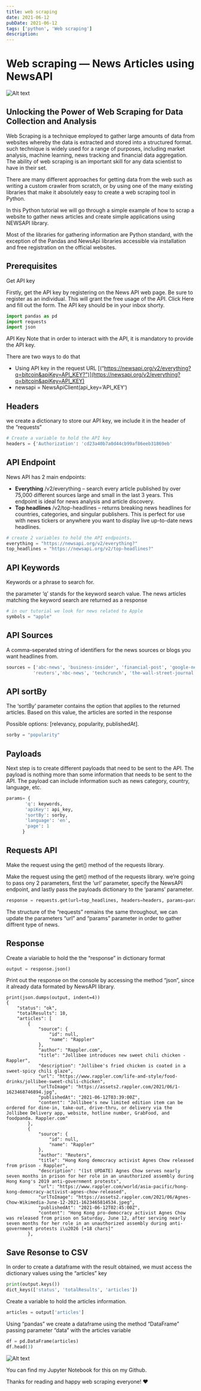 ```yaml
---
title: web scraping
date: 2021-06-12
pubDate: 2021-06-12
tags: ['python', 'Web scraping']
description:
---
```


# Web scraping — News Articles using NewsAPI

![Alt text](/images/web-scraping.png)

## Unlocking the Power of Web Scraping for Data Collection and Analysis

Web Scraping is a technique employed to gather large amounts of data from websites whereby the data
is extracted and stored into a structured format. such technique is widely used for a range of
purposes, including market analysis, machine learning, news tracking and financial data aggregation.
The ability of web scraping is an important skill for any data scientist to have in their set.

There are many different approaches for getting data from the web such as writing a custom crawler
from scratch, or by using one of the many existing libraries that make it absolutely easy to create
a web scraping tool in Python.

In this Python tutorial we will go through a simple example of how to scrap a website to gather news
articles and create simple applications using NEWSAPI library.

Most of the libraries for gathering information are Python standard, with the exception of the
Pandas and NewsApi libraries accessible via installation and free registration on the official
websites.

## Prerequisites

Get API key

Firstly, get the API key by registering on the News API web page. Be sure to register as an
individual. This will grant the free usage of the API. Click Here and fill out the form. The API key
should be in your inbox shorty.

```python
import pandas as pd
import requests
import json
```

API Key Note that in order to interact with the API, it is mandatory to provide the API key.

There are two ways to do that

- Using API key in the request URL
  [(“https://newsapi.org/v2/everything?q=bitcoin&apiKey=API_KEY?")](https://newsapi.org/v2/everything?q=bitcoin&apiKey=API_KEY)
- newsapi = NewsApiClient(api_key=’API_KEY’)

## Headers

we create a dictionary to store our API key, we include it in the header of the “requests”

```python
# Create a variable to hold the API key
headers = {'Authorization': 'cd23a40b7a0d44cb99af86eeb31869eb'
```

## API Endpoint

News API has 2 main endpoints:

- **Everything** /v2/everything – search every article published by over 75,000 different sources
  large and small in the last 3 years. This endpoint is ideal for news analysis and article
  discovery.
- **Top headlines** /v2/top-headlines – returns breaking news headlines for countries, categories,
  and singular publishers. This is perfect for use with news tickers or anywhere you want to display
  live up-to-date news headlines.

```python
# create 2 variables to hold the API endpoints.
everything = "https://newsapi.org/v2/everything?"
top_headlines = "https://newsapi.org/v2/top-headlines?"
```

## API Keywords

Keywords or a phrase to search for.

the parameter ‘q’ stands for the keyword search value. The news articles matching the keyword search
are returned as a response

```python
# in our tutorial we look for news related to Apple
symbols = "apple"
```

## API Sources

A comma-seperated string of identifiers for the news sources or blogs you want headlines from.

```python
sources = ['abc-news', 'business-insider', 'financial-post', 'google-news',
          'reuters','nbc-news', 'techcrunch', 'the-wall-street-journal']
```

## API sortBy

The ‘sortBy’ parameter contains the option that applies to the returned articles. Based on this
value, the articles are sorted in the response

Possible options: [relevancy, popularity, publishedAt].

```python
sorby = "popularity"
```

## Payloads

Next step is to create different payloads that need to be sent to the API. The payload is nothing
more than some information that needs to be sent to the API. The payload can include information
such as news category, country, language, etc.

```python
params= {
       'q': keywords,
       'apiKey': api_key,
       'sortBy': sorby,
       'language': 'en',
       'page': 1
      }
```

## Requests API

Make the request using the get() method of the requests library.

Make the request using the get() method of the requests library. we’re going to pass ony 2
parameters, first the ‘url’ parameter, specify the NewsAPI endpoint, and lastly pass the payloads
dictionary to the ‘params’ parameter.

```python
response = requests.get(url=top_headlines, headers=headers, params=params)
```

The structure of the “requests” remains the same throughout, we can update the parameters “url” and
“params” parameter in order to gather diffrent type of news.

## Response

Create a viariable to hold the the “response” in dictionary format

```python
output = response.json()
```

Print out the response on the console by accessing the method “json”, since it already data formated
by NewsAPI library.

```
print(json.dumps(output, indent=4))
{
    "status": "ok",
    "totalResults": 10,
    "articles": [
        {
            "source": {
                "id": null,
                "name": "Rappler"
            },
            "author": "Rappler.com",
            "title": "Jollibee introduces new sweet chili chicken - Rappler",
            "description": "Jollibee's fried chicken is coated in a sweet-spicy chili glaze",
            "url": "https://www.rappler.com/life-and-style/food-drinks/jollibee-sweet-chili-chicken",
            "urlToImage": "https://assets2.rappler.com/2021/06/1-1623468746894.jpg",
            "publishedAt": "2021-06-12T03:39:00Z",
            "content": "Jollibee's new limited edition item can be ordered for dine-in, take-out, drive-thru, or delivery via the Jollibee Delivery app, website, hotline number, GrabFood, and foodpanda. Rappler.com"
        },
        {
            "source": {
                "id": null,
                "name": "Rappler"
            },
            "author": "Reuters",
            "title": "Hong Kong democracy activist Agnes Chow released from prison - Rappler",
            "description": "(1st UPDATE) Agnes Chow serves nearly seven months in prison for her role in an unauthorized assembly during Hong Kong's 2019 anti-government protests",
            "url": "https://www.rappler.com/world/asia-pacific/hong-kong-democracy-activist-agnes-chow-released",
            "urlToImage": "https://assets2.rappler.com/2021/06/Agnes-Chow-Wikimedia-June-12-2021-1623465814534.jpeg",
            "publishedAt": "2021-06-12T02:45:00Z",
            "content": "Hong Kong pro-democracy activist Agnes Chow was released from prison on Saturday, June 12, after serving nearly seven months for her role in an unauthorized assembly during anti-government protests i\u2026 [+18 chars]"
        },

```

## Save Resonse to CSV

In order to create a dataframe with the result obtained, we must access the dictionary values using
the “articles” key

```python
print(output.keys())
dict_keys(['status', 'totalResults', 'articles'])
```

Create a variable to hold the articles information.

```python
articles = output['articles']

```

Using “pandas” we create a dataframe using the method “DataFrame” passing parameter “data” with the
articles variable

```python
df = pd.DataFrame(articles)
df.head(3)
```

![Alt text](/images/web-scraping-1.png)

You can find my Jupyter Notebook for this on my Github.

Thanks for reading and happy web scraping everyone! ❤️
